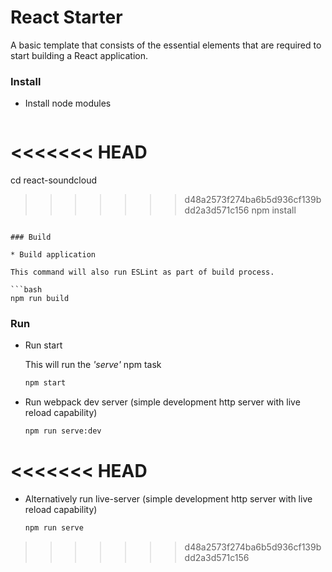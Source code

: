 # React Starter

A basic template that consists of the essential elements that are required to start building a React application.


### Install

* Install node modules

   ```bash
<<<<<<< HEAD
=======
   cd react-soundcloud
>>>>>>> d48a2573f274ba6b5d936cf139bdd2a3d571c156
   npm install
   ```

### Build

* Build application

  This command will also run ESLint as part of build process.

  ```bash
  npm run build
  ```

### Run

* Run start

  This will run the _'serve'_ npm task

  ```bash
  npm start
  ```

* Run webpack dev server (simple development http server with live reload capability)

  ```bash
  npm run serve:dev
  ```
<<<<<<< HEAD
=======

* Alternatively run live-server (simple development http server with live reload capability)

  ```bash
  npm run serve
  ```
>>>>>>> d48a2573f274ba6b5d936cf139bdd2a3d571c156
